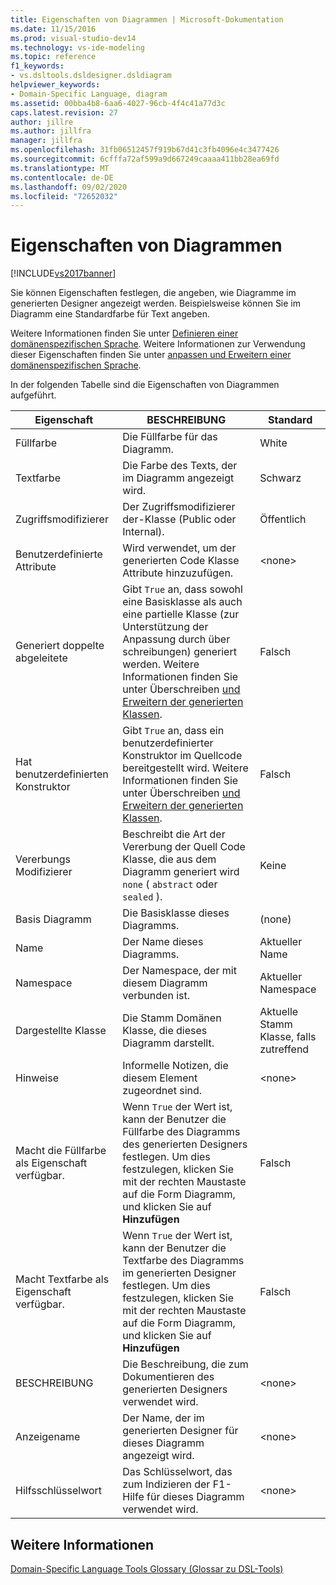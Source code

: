 ```yaml
---
title: Eigenschaften von Diagrammen | Microsoft-Dokumentation
ms.date: 11/15/2016
ms.prod: visual-studio-dev14
ms.technology: vs-ide-modeling
ms.topic: reference
f1_keywords:
- vs.dsltools.dsldesigner.dsldiagram
helpviewer_keywords:
- Domain-Specific Language, diagram
ms.assetid: 00bba4b8-6aa6-4027-96cb-4f4c41a77d3c
caps.latest.revision: 27
author: jillre
ms.author: jillfra
manager: jillfra
ms.openlocfilehash: 31fb06512457f919b67d41c3fb4096e4c3477426
ms.sourcegitcommit: 6cfffa72af599a9d667249caaaa411bb28ea69fd
ms.translationtype: MT
ms.contentlocale: de-DE
ms.lasthandoff: 09/02/2020
ms.locfileid: "72652032"
---
```

# <a name="properties-of-diagrams"></a>Eigenschaften von Diagrammen
[!INCLUDE[vs2017banner](../includes/vs2017banner.md)]

Sie können Eigenschaften festlegen, die angeben, wie Diagramme im generierten Designer angezeigt werden. Beispielsweise können Sie im Diagramm eine Standardfarbe für Text angeben.

 Weitere Informationen finden Sie unter [Definieren einer domänenspezifischen Sprache](../modeling/how-to-define-a-domain-specific-language.md). Weitere Informationen zur Verwendung dieser Eigenschaften finden Sie unter [anpassen und Erweitern einer domänenspezifischen Sprache](../modeling/customizing-and-extending-a-domain-specific-language.md).

 In der folgenden Tabelle sind die Eigenschaften von Diagrammen aufgeführt.

|Eigenschaft|BESCHREIBUNG|Standard|
|--------------|-----------------|-------------|
|Füllfarbe|Die Füllfarbe für das Diagramm.|White|
|Textfarbe|Die Farbe des Texts, der im Diagramm angezeigt wird.|Schwarz|
|Zugriffsmodifizierer|Der Zugriffsmodifizierer der-Klasse (Public oder Internal).|Öffentlich|
|Benutzerdefinierte Attribute|Wird verwendet, um der generierten Code Klasse Attribute hinzuzufügen.|\<none>|
|Generiert doppelte abgeleitete|Gibt `True` an, dass sowohl eine Basisklasse als auch eine partielle Klasse (zur Unterstützung der Anpassung durch über schreibungen) generiert werden. Weitere Informationen finden Sie unter Überschreiben [und Erweitern der generierten Klassen](../modeling/overriding-and-extending-the-generated-classes.md).|Falsch|
|Hat benutzerdefinierten Konstruktor|Gibt `True` an, dass ein benutzerdefinierter Konstruktor im Quellcode bereitgestellt wird. Weitere Informationen finden Sie unter Überschreiben [und Erweitern der generierten Klassen](../modeling/overriding-and-extending-the-generated-classes.md).|Falsch|
|Vererbungs Modifizierer|Beschreibt die Art der Vererbung der Quell Code Klasse, die aus dem Diagramm generiert wird `none` ( `abstract` oder `sealed` ).|Keine|
|Basis Diagramm|Die Basisklasse dieses Diagramms.|(none)|
|Name|Der Name dieses Diagramms.|Aktueller Name|
|Namespace|Der Namespace, der mit diesem Diagramm verbunden ist.|Aktueller Namespace|
|Dargestellte Klasse|Die Stamm Domänen Klasse, die dieses Diagramm darstellt.|Aktuelle Stamm Klasse, falls zutreffend|
|Hinweise|Informelle Notizen, die diesem Element zugeordnet sind.|\<none>|
|Macht die Füllfarbe als Eigenschaft verfügbar.|Wenn `True` der Wert ist, kann der Benutzer die Füllfarbe des Diagramms des generierten Designers festlegen. Um dies festzulegen, klicken Sie mit der rechten Maustaste auf die Form Diagramm, und klicken Sie auf **Hinzufügen**|Falsch|
|Macht Textfarbe als Eigenschaft verfügbar.|Wenn `True` der Wert ist, kann der Benutzer die Textfarbe des Diagramms im generierten Designer festlegen. Um dies festzulegen, klicken Sie mit der rechten Maustaste auf die Form Diagramm, und klicken Sie auf **Hinzufügen**|Falsch|
|BESCHREIBUNG|Die Beschreibung, die zum Dokumentieren des generierten Designers verwendet wird.|\<none>|
|Anzeigename|Der Name, der im generierten Designer für dieses Diagramm angezeigt wird.|\<none>|
|Hilfsschlüsselwort|Das Schlüsselwort, das zum Indizieren der F1-Hilfe für dieses Diagramm verwendet wird.|\<none>|

## <a name="see-also"></a>Weitere Informationen
 [Domain-Specific Language Tools Glossary (Glossar zu DSL-Tools)](https://msdn.microsoft.com/ca5e84cb-a315-465c-be24-76aa3df276aa)
